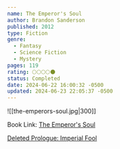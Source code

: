 ```yaml
---
name: The Emperor's Soul
author: Brandon Sanderson
published: 2012
type: Fiction
genre:
  - Fantasy
  - Science Fiction
  - Mystery
pages: 119
rating: 🌕🌕🌕🌕🌑
status: Completed
date: 2024-06-22 16:00:32 -0500
updated: 2024-06-23 22:05:37 -0500
---
```


![[the-emperors-soul.jpg|300]]

Book Link: [The Emperor's Soul](https://www.goodreads.com/book/show/13578175-the-emperor-s-soul)

[Deleted Prologue: Imperial Fool](https://www.brandonsanderson.com/the-emperors-soul-deleted-prologue-imperial-fool/)
